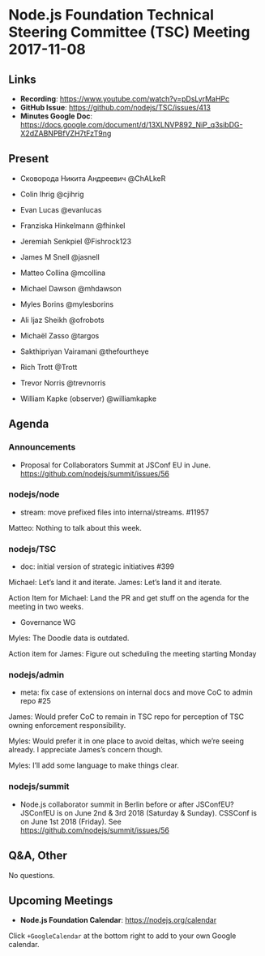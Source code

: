 # Node.js Foundation Technical Steering Committee (TSC) Meeting 2017-11-08

## Links

* **Recording**:  https://www.youtube.com/watch?v=pDsLyrMaHPc
* **GitHub Issue**: https://github.com/nodejs/TSC/issues/413
* **Minutes Google Doc**: https://docs.google.com/document/d/13XLNVP892_NiP_q3sibDG-X2dZABNPBfVZH7tFzT9ng

## Present

* Сковорода Никита Андреевич @ChALkeR
* Colin Ihrig @cjihrig
* Evan Lucas @evanlucas
* Franziska Hinkelmann @fhinkel
* Jeremiah Senkpiel @Fishrock123
* James M Snell @jasnell
* Matteo Collina @mcollina
* Michael Dawson @mhdawson
* Myles Borins @mylesborins
* Ali Ijaz Sheikh @ofrobots
* Michaël Zasso @targos
* Sakthipriyan Vairamani @thefourtheye
* Rich Trott @Trott
* Trevor Norris @trevnorris

* William Kapke (observer)  @williamkapke

## Agenda

### Announcements

* Proposal for Collaborators Summit at JSConf EU in June. https://github.com/nodejs/summit/issues/56

### nodejs/node

* stream: move prefixed files into internal/streams. #11957

Matteo: Nothing to talk about this week.

### nodejs/TSC

* doc: initial version of strategic initiatives #399

Michael: Let’s land it and iterate.
James: Let’s land it and iterate.

Action Item for Michael: Land the PR and get stuff on the agenda for the meeting in two weeks.

* Governance WG

Myles: The Doodle data is outdated.

Action item for James: Figure out scheduling the meeting starting Monday

### nodejs/admin

* meta: fix case of extensions on internal docs and move CoC to admin repo #25

James: Would prefer CoC to remain in TSC repo for perception of TSC owning enforcement responsibility.

Myles: Would prefer it in one place to avoid deltas, which we’re seeing already. I appreciate James’s concern though.

Myles: I’ll add some language to make things clear.

### nodejs/summit


* Node.js collaborator summit in Berlin before or after JSConfEU? 
JSConfEU is on June 2nd & 3rd 2018 (Saturday & Sunday). CSSConf is on June 1st 2018 (Friday). See https://github.com/nodejs/summit/issues/56 


## Q&A, Other

No questions.

## Upcoming Meetings

* **Node.js Foundation Calendar**: https://nodejs.org/calendar

Click `+GoogleCalendar` at the bottom right to add to your own Google calendar.

